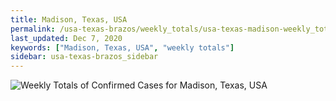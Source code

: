 ```yaml
---
title: Madison, Texas, USA
permalink: /usa-texas-brazos/weekly_totals/usa-texas-madison-weekly_totals.html
last_updated: Dec 7, 2020
keywords: ["Madison, Texas, USA", "weekly totals"]
sidebar: usa-texas-brazos_sidebar
---
```


![Weekly Totals of Confirmed Cases for Madison, Texas, USA](/covid_tracker/images/graphs/usa-texas-madison-weekly_totals_graph.png)
